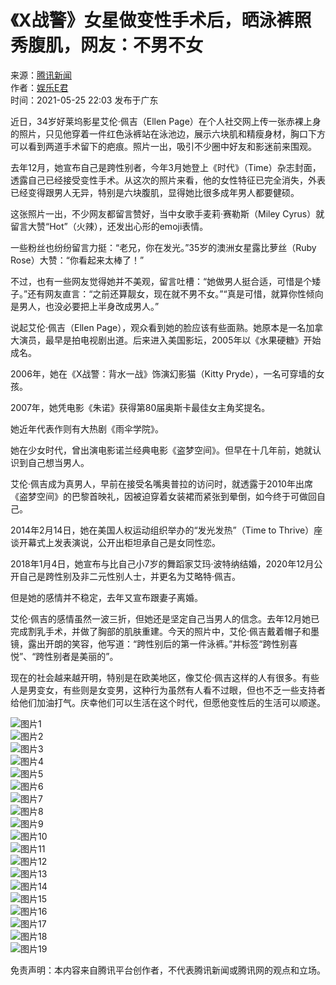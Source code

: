 # 《X战警》女星做变性手术后，晒泳裤照秀腹肌，网友：不男不女

来源：[腾讯新闻](https://news.qq.com)  
作者：[娱乐E君](https://news.qq.com/omn/author/8QMX3XpZ74ccuzw%3D)  
时间：2021-05-25 22:03  发布于广东  

近日，34岁好莱坞影星艾伦·佩吉（Ellen Page）在个人社交网上传一张赤裸上身的照片，只见他穿着一件红色泳裤站在泳池边，展示六块肌和精瘦身材，胸口下方可以看到两道手术留下的疤痕。照片一出，吸引不少圈中好友和影迷前来围观。

去年12月，她宣布自己是跨性别者，今年3月她登上《时代》（Time）杂志封面，透露自己已经接受变性手术。从这次的照片来看，他的女性特征已完全消失，外表已经变得跟男人无异，特别是六块腹肌，显得她比很多成年男人都要健硕。

这张照片一出，不少网友都留言赞好，当中女歌手麦莉·赛勒斯（Miley Cyrus）就留言大赞“Hot”（火辣），还发出心形的emoji表情。

一些粉丝也纷纷留言力挺：“老兄，你在发光。”35岁的澳洲女星露比萝丝（Ruby Rose）大赞：“你看起来太棒了！”

不过，也有一些网友觉得她并不美观，留言吐槽：“她做男人挺合适，可惜是个矮子。”还有网友直言：“之前还算靓女，现在就不男不女。”“真是可惜，就算你性倾向是男人，也没必要把上半身改成男人。”

说起艾伦·佩吉（Ellen Page），观众看到她的脸应该有些面熟。她原本是一名加拿大演员，最早是拍电视剧出道。后来进入美国影坛，2005年以《水果硬糖》开始成名。

2006年，她在《X战警：背水一战》饰演幻影猫（Kitty Pryde），一名可穿墙的女孩。

2007年，她凭电影《朱诺》获得第80届奥斯卡最佳女主角奖提名。

她近年代表作则有大热剧《雨伞学院》。

她在少女时代，曾出演电影诺兰经典电影《盗梦空间》。但早在十几年前，她就认识到自己想当男人。

艾伦·佩吉成为真男人，早前在接受名嘴奥普拉的访问时，就透露于2010年出席《盗梦空间》的巴黎首映礼，因被迫穿着女装裙而紧张到晕倒，如今终于可做回自己。

2014年2月14日，她在美国人权运动组织举办的“发光发热”（Time to Thrive）座谈开幕式上发表演说，公开出柜坦承自己是女同性恋。

2018年1月4日，她宣布与比自己小7岁的舞蹈家艾玛·波特纳结婚，2020年12月公开自己是跨性别及非二元性别人士，并更名为艾略特·佩吉。

但是她的感情并不稳定，去年又宣布跟妻子离婚。

艾伦·佩吉的感情虽然一波三折，但她还是坚定自己当男人的信念。去年12月她已完成割乳手术，并做了胸部的肌肤重建。今天的照片中，艾伦·佩吉戴着帽子和墨镜，露出开朗的笑容，他写道：“跨性别后的第一件泳裤。”并标签“跨性别喜悦”、“跨性别者是美丽的”。

现在的社会越来越开明，特别是在欧美地区，像艾伦·佩吉这样的人有很多。有些人是男变女，有些则是女变男，这种行为虽然有人看不过眼，但也不乏一些支持者给他们加油打气。庆幸他们可以生活在这个时代，但愿他变性后的生活可以顺遂。

![图片1](http://inews.gtimg.com/newsapp_bt/0/13568286008/641)  
![图片2](http://inews.gtimg.com/newsapp_bt/0/13568286010/641)  
![图片3](http://inews.gtimg.com/newsapp_bt/0/13568286003/641)  
![图片4](http://inews.gtimg.com/newsapp_bt/0/13568286005/641)  
![图片5](http://inews.gtimg.com/newsapp_bt/0/13568285989/641)  
![图片6](http://inews.gtimg.com/newsapp_bt/0/13568285998/641)  
![图片7](http://inews.gtimg.com/newsapp_bt/0/13568285988/641)  
![图片8](http://inews.gtimg.com/newsapp_bt/0/13568285995/641)  
![图片9](http://inews.gtimg.com/newsapp_bt/0/13568285983/641)  
![图片10](http://inews.gtimg.com/newsapp_bt/0/13568285985/641)  
![图片11](http://inews.gtimg.com/newsapp_bt/0/13568285987/641)  
![图片12](http://inews.gtimg.com/newsapp_bt/0/13568285981/641)  
![图片13](http://inews.gtimg.com/newsapp_bt/0/13568286006/641)  
![图片14](http://inews.gtimg.com/newsapp_bt/0/13568285980/641)  
![图片15](http://inews.gtimg.com/newsapp_bt/0/13568285999/641)  
![图片16](http://inews.gtimg.com/newsapp_bt/0/13568286012/641)  
![图片17](http://inews.gtimg.com/newsapp_bt/0/13568285982/641)  
![图片18](http://inews.gtimg.com/newsapp_bt/0/13568286001/641)  
![图片19](http://inews.gtimg.com/newsapp_bt/0/13568285991/641)  

免责声明：本内容来自腾讯平台创作者，不代表腾讯新闻或腾讯网的观点和立场。